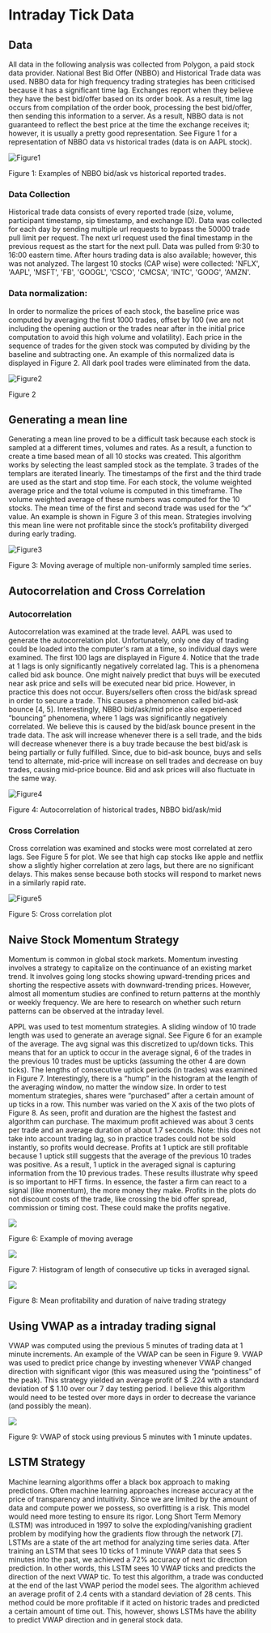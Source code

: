 # Intraday Tick Data

## Data
All data in the following analysis was collected from Polygon, a paid stock data provider. National Best Bid Offer (NBBO) and Historical Trade data was used. NBBO data for high frequency trading strategies has been criticised because it has a significant time lag. Exchanges report when they believe they have the best bid/offer based on its order book. As a result, time lag occurs from compilation of the order book, processing the best bid/offer, then sending this information to a server. As a result, NBBO data is not guaranteed to reflect the best price at the time the exchange receives it; however, it is usually a pretty good representation. See Figure 1 for a representation of NBBO data vs historical trades (data is on AAPL stock).

![Figure1](example_images/figure1.png)


Figure 1: Examples of NBBO bid/ask vs historical reported trades. 

### Data Collection
Historical trade data consists of every reported trade (size, volume, participant timestamp, sip timestamp, and exchange ID). Data was collected for each day by sending multiple url requests to bypass the 50000 trade pull limit per request. The next url request used the final timestamp in the previous request as the start for the next pull. Data was pulled from 9:30 to 16:00 eastern time. After hours trading data is also available; however, this was not analyzed. The largest 10 stocks (CAP wise) were collected: 'NFLX', 'AAPL', 'MSFT', 'FB', 'GOOGL', 'CSCO', 'CMCSA', 'INTC', 'GOOG', 'AMZN'. 

### Data normalization:
In order to normalize the prices of each stock, the baseline price was computed by averaging the first 1000 trades, offset by 100 (we are not including the opening auction or the trades near after in the initial price computation to avoid this high volume and volatility). Each price in the sequence of trades for the given stock was computed by dividing by the baseline and subtracting one. An example of this normalized data is displayed in Figure 2. All dark pool trades were eliminated from the data. 

![Figure2](example_images/figure2.png)


Figure 2

## Generating a mean line
Generating a mean line proved to be a difficult task because each stock is sampled at a different times, volumes and rates. As a result, a function to create a time based mean of all 10 stocks was created. This algorithm works by selecting the least sampled stock as the template. 3 trades of the templars are iterated linearly. The timestamps of the first and the third trade are used as the start and stop time. For each stock, the volume weighted average price and the total volume is computed in this timeframe. The volume weighted average of these numbers was computed for the 10 stocks. The mean time of the first and second trade was used for the “x” value. An example is shown in Figure 3 of this mean. Strategies involving this mean line were not profitable since the stock’s profitability diverged during early trading.

![Figure3](example_images/figure3.png)


Figure 3: Moving average of multiple non-uniformly sampled time series. 

## Autocorrelation and Cross Correlation

### Autocorrelation

Autocorrelation was examined at the trade level. AAPL was used to generate the autocorrelation plot. Unfortunately, only one day of trading could be loaded into the computer's ram at a time, so individual days were examined. The first 100 lags are displayed in Figure 4. Notice that the trade at 1 lags is only significantly negatively correlated lag. This is a phenomena called bid ask bounce. One might naively predict that buys will be executed near ask price and sells will be executed near bid price. However, in practice this does not occur. Buyers/sellers often cross the bid/ask spread in order to secure a trade. This causes a phenomenon called bid-ask bounce [4, 5]. Interestingly, NBBO bid/ask/mid price also experienced “bouncing” phenomena, where 1 lags was significantly negatively correlated. We believe this is caused by the bid/ask bounce present in the trade data. The ask will increase whenever there is a sell trade, and the bids will decrease whenever there is a buy trade because the best bid/ask is being partially or fully fulfilled. Since, due to bid-ask bounce, buys and sells tend to alternate, mid-price will increase on sell trades and decrease on buy trades, causing mid-price bounce. Bid and ask prices will also fluctuate in the same way. 

![Figure4](example_images/figure4.png)


Figure 4: Autocorrelation of historical trades, NBBO bid/ask/mid

### Cross Correlation

Cross correlation was examined and stocks were most correlated at zero lags. See Figure 5 for plot. We see that high cap stocks like apple and netflix show a slightly higher correlation at zero lags, but there are no significant delays. This makes sense because both stocks will respond to market news in a similarly rapid rate. 

![Figure5](example_images/figure5.png)


Figure 5: Cross correlation plot

## Naive Stock Momentum Strategy
Momentum is common in global stock markets. Momentum investing involves a strategy to capitalize on the continuance of an existing market trend. It involves going long stocks showing upward-trending prices and shorting the respective assets with downward-trending prices.  However, almost all momentum studies are confined to return patterns at the monthly or weekly frequency. We are here to research on whether such return patterns can be observed at the intraday level.
 
APPL was used to test momentum strategies. A sliding window of 10 trade length was used to generate an average signal. See Figure 6 for an example of the average. The avg signal was this discretized to up/down ticks. This means that for an uptick to occur in the average signal, 6 of the trades in the previous 10 trades must be upticks (assuming the other 4 are down ticks). The lengths of consecutive uptick periods (in trades) was examined in Figure 7. Interestingly, there is a “hump” in the histogram at the length of the averaging window, no matter the window size. In order to test momentum strategies, shares were “purchased” after a certain amount of up ticks in a row. This number was varied on the X axis of the two plots of Figure 8. As seen, profit and duration are the highest the fastest and algorithm can purchase. The maximum profit achieved was about 3 cents per trade and an average duration of about 1.7 seconds. Note: this does not take into account trading lag, so in practice trades could not be sold instantly, so profits would decrease. Profits at 1 uptick are still profitable because 1 uptick still suggests that the average of the previous 10 trades was positive. As a result, 1 uptick in the averaged signal is capturing information from the 10 previous trades. These results illustrate why speed is so important to HFT firms. In essence, the faster a firm can react to a signal (like momentum), the more money they make. Profits in the plots do not discount costs of the trade, like crossing the bid offer spread, commission or timing cost. These could make the profits negative. 

![](example_images/figure6.png)


Figure 6: Example of moving average

![](example_images/figure7.png)


Figure 7: Histogram of length of consecutive up ticks in averaged signal. 

![](example_images/figure8.png)


Figure 8: Mean profitability and duration of naive trading strategy

## Using VWAP as a intraday trading signal
VWAP was computed using the previous 5 minutes of trading data at 1 minute increments. An example of the VWAP can be seen in Figure 9. VWAP was used to predict price change by investing whenever VWAP changed direction with significant vigor (this was measured using the “pointiness” of the peak). This strategy yielded an average profit of $ .224 with a standard deviation of $ 1.10 over our 7 day testing period. I believe this algorithm would need to be tested over more days in order to decrease the variance (and possibly the mean).

![](example_images/figure9.png)


Figure 9: VWAP of stock using previous 5 minutes with 1 minute updates.

## LSTM Strategy 
Machine learning algorithms offer a black box approach to making predictions. Often machine learning approaches increase accuracy at the price of transparency and intuitivity. Since we are limited by the amount of data and compute power we possess, so overfitting is a risk. This model would need more testing to ensure its rigor. Long Short Term Memory (LSTM) was introduced in 1997 to solve the exploding/vanishing gradient problem by modifying how the gradients flow through the network [7]. LSTMs are a state of the art method for analyzing time series data. After training an LSTM that sees 10 ticks of 1 minute VWAP data that sees 5 minutes into the past, we achieved a 72% accuracy of next tic direction prediction. In other words, this LSTM sees 10 VWAP ticks and predicts the direction of the next VWAP tic. To test this algorithm, a trade was conducted at the end of the last VWAP period the model sees. The algorithm achieved an average profit of 2.4 cents with a standard deviation of 28 cents. This method could be more profitable if it acted on historic trades and predicted a certain amount of time out. This, however, shows LSTMs have the ability to predict VWAP direction and in general stock data. 


